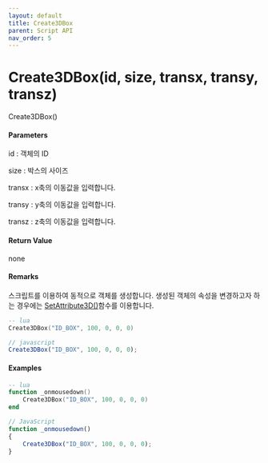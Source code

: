 ```yaml
---
layout: default
title: Create3DBox
parent: Script API
nav_order: 5
---
```

# Create3DBox\(id, size, transx, transy, transz\)

Create3DBox\(\)

#### Parameters

id : 객체의 ID

size : 박스의 사이즈

transx : x축의 이동값을 입력합니다.

transy : y축의 이동값을 입력합니다.

transz : z축의 이동값을 입력합니다.

#### Return Value

none

#### Remarks

스크립트를 이용하여 동적으로 객체를 생성합니다. 생성된 객체의 속성을 변경하고자 하는 경우에는 [SetAttribute3D\(\)](/ScriptAPI\SetAttribute3D.html)함수를 이용합니다.



```lua
-- lua
Create3DBox("ID_BOX", 100, 0, 0, 0)
```

```js
// javascript
Create3DBox("ID_BOX", 100, 0, 0, 0);
```

#### 

#### Examples

```lua
-- lua
function _onmousedown()
    Create3DBox("ID_BOX", 100, 0, 0, 0)
end
```

```js
// JavaScript
function _onmousedown()
{    
    Create3DBox("ID_BOX", 100, 0, 0, 0);
}
```



